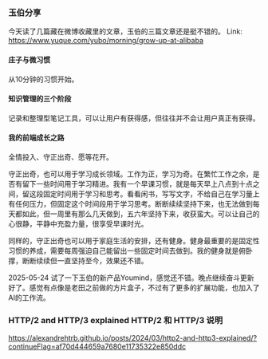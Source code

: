 ### 玉伯分享

今天读了几篇藏在微博收藏里的文章，玉伯的三篇文章还是挺不错的。
Link: https://www.yuque.com/yubo/morning/grow-up-at-alibaba

#### 庄子与微习惯

从10分钟的习惯开始。

#### 知识管理的三个阶段

记录和整理型笔记工具，可以让用户有获得感，但往往并不会让用户真正有获得。

#### 我的前端成长之路

全情投入、守正出奇、愿等花开。

守正出奇，也可以用于学习成长领域。工作为正，学习为奇。在繁忙工作之余，是否有留下一些时间用于学习精进。我有一个早课习惯，就是每天早上八点到十点之间，留这段固定时间用于学习和思考。看看闲书，写写文字，不给自己在学习量上有任何压力，但固定这个时间段用于学习思考。断断续续坚持下来，也无法做到每天都如此，但一周里有那么几天做到，五六年坚持下来，收获蛮大。可以让自己的心很静，平静中充盈力量，很享受早课时光。

同样的，守正出奇也可以用于家庭生活的安排，还有健身。健身最重要的是固定性习惯的养成，需要每周强迫自己能留出一些固定时间去做到。我的健身就是俯卧撑，断断续续但一直坚持至今，效果还不错。

2025-05-24
试了一下玉伯的新产品Youmind，感觉还不错。晚点继续奋斗更新好了。感觉有点像是老田之前做的方片盒子，不过有了更多的扩展功能，也加入了AI的工作流。

### HTTP/2 and HTTP/3 explained HTTP/2 和 HTTP/3 说明

https://alexandrehtrb.github.io/posts/2024/03/http2-and-http3-explained/?continueFlag=af70d444659a7680e11735322e850ddc